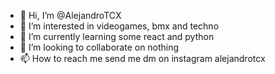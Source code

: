 - 👋 Hi, I’m @AlejandroTCX
- 👀 I’m interested in videogames, bmx and techno
- 🌱 I’m currently learning some react and python 
- 💞️ I’m looking to collaborate on nothing 
- 📫 How to reach me send me dm on instagram alejandrotcx

<!---
AlejandroTCX/AlejandroTCX is a ✨ special ✨ repository because its `README.md` (this file) appears on your GitHub profile.
You can click the Preview link to take a look at your changes.
--->
